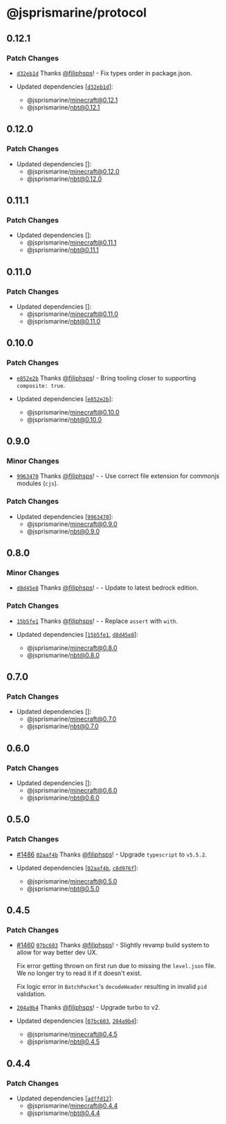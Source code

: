 # @jsprismarine/protocol

## 0.12.1

### Patch Changes

- [`d32eb1d`](https://github.com/JSPrismarine/JSPrismarine/commit/d32eb1d812125a096cf33d4eea94c6a662c15b72) Thanks [@filiphsps](https://github.com/filiphsps)! - Fix types order in package.json.

- Updated dependencies [[`d32eb1d`](https://github.com/JSPrismarine/JSPrismarine/commit/d32eb1d812125a096cf33d4eea94c6a662c15b72)]:
    - @jsprismarine/minecraft@0.12.1
    - @jsprismarine/nbt@0.12.1

## 0.12.0

### Patch Changes

- Updated dependencies []:
    - @jsprismarine/minecraft@0.12.0
    - @jsprismarine/nbt@0.12.0

## 0.11.1

### Patch Changes

- Updated dependencies []:
    - @jsprismarine/minecraft@0.11.1
    - @jsprismarine/nbt@0.11.1

## 0.11.0

### Patch Changes

- Updated dependencies []:
    - @jsprismarine/minecraft@0.11.0
    - @jsprismarine/nbt@0.11.0

## 0.10.0

### Patch Changes

- [`e852e2b`](https://github.com/JSPrismarine/JSPrismarine/commit/e852e2b5beb6418d9aaae7574c21b1cfde048a0a) Thanks [@filiphsps](https://github.com/filiphsps)! - Bring tooling closer to supporting `composite: true`.

- Updated dependencies [[`e852e2b`](https://github.com/JSPrismarine/JSPrismarine/commit/e852e2b5beb6418d9aaae7574c21b1cfde048a0a)]:
    - @jsprismarine/minecraft@0.10.0
    - @jsprismarine/nbt@0.10.0

## 0.9.0

### Minor Changes

- [`9963470`](https://github.com/JSPrismarine/JSPrismarine/commit/996347038b55d4d08b08b1efdc451e89d7265b30) Thanks [@filiphsps](https://github.com/filiphsps)! - - Use correct file extension for commonjs modules (`cjs`).

### Patch Changes

- Updated dependencies [[`9963470`](https://github.com/JSPrismarine/JSPrismarine/commit/996347038b55d4d08b08b1efdc451e89d7265b30)]:
    - @jsprismarine/minecraft@0.9.0
    - @jsprismarine/nbt@0.9.0

## 0.8.0

### Minor Changes

- [`d8d45e8`](https://github.com/JSPrismarine/JSPrismarine/commit/d8d45e838af9e5a15269064c7cf24de87f10ab6a) Thanks [@filiphsps](https://github.com/filiphsps)! - - Update to latest bedrock edition.

### Patch Changes

- [`15b5fe1`](https://github.com/JSPrismarine/JSPrismarine/commit/15b5fe169a7917d199de273d1906a78c4b768cb7) Thanks [@filiphsps](https://github.com/filiphsps)! - - Replace `assert` with `with`.

- Updated dependencies [[`15b5fe1`](https://github.com/JSPrismarine/JSPrismarine/commit/15b5fe169a7917d199de273d1906a78c4b768cb7), [`d8d45e8`](https://github.com/JSPrismarine/JSPrismarine/commit/d8d45e838af9e5a15269064c7cf24de87f10ab6a)]:
    - @jsprismarine/minecraft@0.8.0
    - @jsprismarine/nbt@0.8.0

## 0.7.0

### Patch Changes

- Updated dependencies []:
    - @jsprismarine/minecraft@0.7.0
    - @jsprismarine/nbt@0.7.0

## 0.6.0

### Patch Changes

- Updated dependencies []:
    - @jsprismarine/minecraft@0.6.0
    - @jsprismarine/nbt@0.6.0

## 0.5.0

### Patch Changes

- [#1486](https://github.com/JSPrismarine/JSPrismarine/pull/1486) [`02aaf4b`](https://github.com/JSPrismarine/JSPrismarine/commit/02aaf4b0082e76f4f438f59dacd373a04959df53) Thanks [@filiphsps](https://github.com/filiphsps)! - Upgrade `typescript` to `v5.5.2`.

- Updated dependencies [[`02aaf4b`](https://github.com/JSPrismarine/JSPrismarine/commit/02aaf4b0082e76f4f438f59dacd373a04959df53), [`c8d976f`](https://github.com/JSPrismarine/JSPrismarine/commit/c8d976f627ef96deb9b2213561848f84214c07a1)]:
    - @jsprismarine/minecraft@0.5.0
    - @jsprismarine/nbt@0.5.0

## 0.4.5

### Patch Changes

- [#1460](https://github.com/JSPrismarine/JSPrismarine/pull/1460) [`07bc603`](https://github.com/JSPrismarine/JSPrismarine/commit/07bc603b887eb5cf0b69646bd7799abd035a21fe) Thanks [@filiphsps](https://github.com/filiphsps)! - Slightly revamp build system to allow for way better dev UX.

    Fix error getting thrown on first run due to missing the `level.json`
    file. We no longer try to read it if it doesn't exist.

    Fix logic error in `BatchPacket`'s `decodeHeader` resulting in invalid
    `pid` validation.

- [`204a9b4`](https://github.com/JSPrismarine/JSPrismarine/commit/204a9b4c142fe89d5d63e2f72ba3cb89f9b375e3) Thanks [@filiphsps](https://github.com/filiphsps)! - Upgrade turbo to v2.

- Updated dependencies [[`07bc603`](https://github.com/JSPrismarine/JSPrismarine/commit/07bc603b887eb5cf0b69646bd7799abd035a21fe), [`204a9b4`](https://github.com/JSPrismarine/JSPrismarine/commit/204a9b4c142fe89d5d63e2f72ba3cb89f9b375e3)]:
    - @jsprismarine/minecraft@0.4.5
    - @jsprismarine/nbt@0.4.5

## 0.4.4

### Patch Changes

- Updated dependencies [[`adffd12`](https://github.com/JSPrismarine/JSPrismarine/commit/adffd12b09d07dc878a2e01cd795c3056317946a)]:
    - @jsprismarine/minecraft@0.4.4
    - @jsprismarine/nbt@0.4.4
